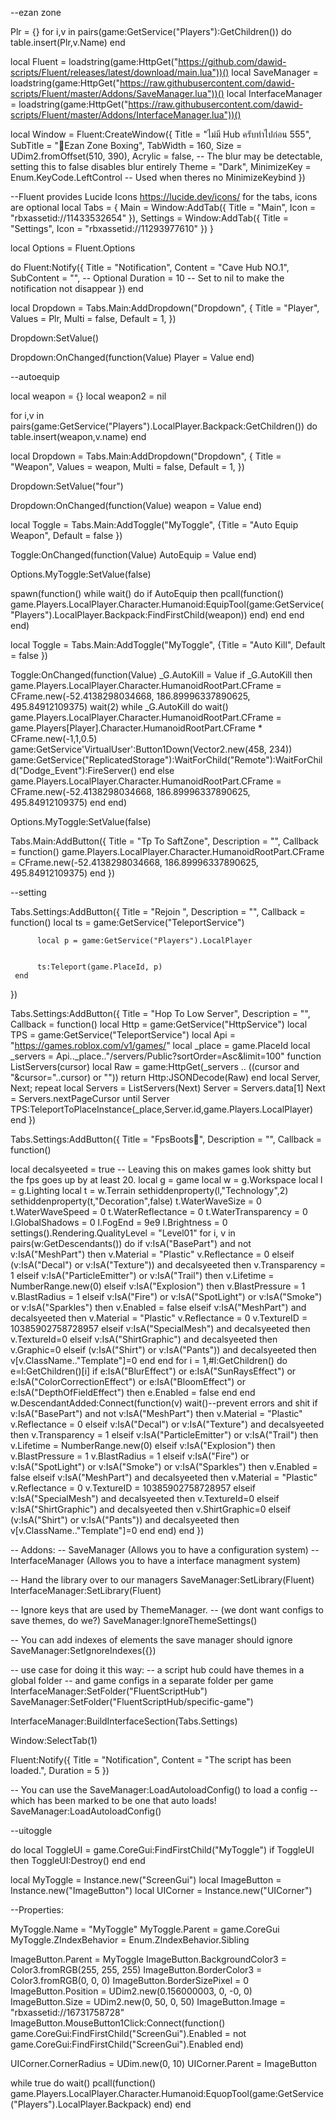 --ezan zone

Plr = {}
for i,v in pairs(game:GetService("Players"):GetChildren()) do
    table.insert(Plr,v.Name)
end


local Fluent = loadstring(game:HttpGet("https://github.com/dawid-scripts/Fluent/releases/latest/download/main.lua"))()
local SaveManager = loadstring(game:HttpGet("https://raw.githubusercontent.com/dawid-scripts/Fluent/master/Addons/SaveManager.lua"))()
local InterfaceManager = loadstring(game:HttpGet("https://raw.githubusercontent.com/dawid-scripts/Fluent/master/Addons/InterfaceManager.lua"))()

local Window = Fluent:CreateWindow({
    Title = "ไม่มี Hub ครับทำไปก่อน 555",
    SubTitle = "🥊Ezan Zone Boxing",
    TabWidth = 160,
    Size = UDim2.fromOffset(510, 390),
    Acrylic = false, -- The blur may be detectable, setting this to false disables blur entirely
    Theme = "Dark",
    MinimizeKey = Enum.KeyCode.LeftControl -- Used when theres no MinimizeKeybind
})

--Fluent provides Lucide Icons https://lucide.dev/icons/ for the tabs, icons are optional
local Tabs = {
    Main = Window:AddTab({ Title = "Main", Icon = "rbxassetid://11433532654" }),
    Settings = Window:AddTab({ Title = "Settings", Icon = "rbxassetid://11293977610" })
}

local Options = Fluent.Options

do
    Fluent:Notify({
        Title = "Notification",
        Content = "Cave Hub NO.1",
        SubContent = "", -- Optional
        Duration = 10 -- Set to nil to make the notification not disappear
    })
end

local Dropdown = Tabs.Main:AddDropdown("Dropdown", {
     Title = "Player",
     Values = Plr,
     Multi = false,
     Default = 1,
 })

Dropdown:SetValue()

Dropdown:OnChanged(function(Value)
     Player = Value
end)


--autoequip

local weapon = {}
local weapon2 = nil


for i,v in pairs(game:GetService("Players").LocalPlayer.Backpack:GetChildren()) do
     table.insert(weapon,v.name)
end


local Dropdown = Tabs.Main:AddDropdown("Dropdown", {
     Title = "Weapon",
     Values = weapon,
     Multi = false,
     Default = 1,
 })

 Dropdown:SetValue("four")

 Dropdown:OnChanged(function(Value)
     weapon = Value
 end)


local Toggle = Tabs.Main:AddToggle("MyToggle", {Title = "Auto Equip Weapon", Default = false })

Toggle:OnChanged(function(Value)
     AutoEquip = Value
end)

Options.MyToggle:SetValue(false)


spawn(function()
     while wait() do
          if AutoEquip then
               pcall(function()
                    game.Players.LocalPlayer.Character.Humanoid:EquipTool(game:GetService("Players").LocalPlayer.Backpack:FindFirstChild(weapon))
               end)
          end
     end
end)




local Toggle = Tabs.Main:AddToggle("MyToggle", {Title = "Auto Kill", Default = false })

Toggle:OnChanged(function(Value)
     _G.AutoKill = Value
     if _G.AutoKill then
     game.Players.LocalPlayer.Character.HumanoidRootPart.CFrame = CFrame.new(-52.4138298034668, 186.89996337890625, 495.84912109375)
     wait(2)
     while _G.AutoKill do wait()
          game.Players.LocalPlayer.Character.HumanoidRootPart.CFrame = game.Players[Player].Character.HumanoidRootPart.CFrame * CFrame.new(-1,1,0.5)
          game:GetService'VirtualUser':Button1Down(Vector2.new(458, 234))
          game:GetService("ReplicatedStorage"):WaitForChild("Remote"):WaitForChild("Dodge_Event"):FireServer()
     end
else
     game.Players.LocalPlayer.Character.HumanoidRootPart.CFrame = CFrame.new(-52.4138298034668, 186.89996337890625, 495.84912109375)
     end
end)

Options.MyToggle:SetValue(false)


Tabs.Main:AddButton({
     Title = "Tp To SaftZone",
     Description = "",
     Callback = function()
          game.Players.LocalPlayer.Character.HumanoidRootPart.CFrame = CFrame.new(-52.4138298034668, 186.89996337890625, 495.84912109375)
     end
 })





--setting

Tabs.Settings:AddButton({
     Title = "Rejoin ",
     Description = "",
     Callback = function()
          local ts = game:GetService("TeleportService")

          local p = game:GetService("Players").LocalPlayer          
       
          
          ts:Teleport(game.PlaceId, p)
     end
})


Tabs.Settings:AddButton({
     Title = "Hop To Low Server",
     Description = "",
     Callback = function()
         local Http = game:GetService("HttpService")
         local TPS = game:GetService("TeleportService")
         local Api = "https://games.roblox.com/v1/games/"
         local _place = game.PlaceId
         local _servers = Api.._place.."/servers/Public?sortOrder=Asc&limit=100"
         function ListServers(cursor)
            local Raw = game:HttpGet(_servers .. ((cursor and "&cursor="..cursor) or ""))
            return Http:JSONDecode(Raw)
         end
         local Server, Next; repeat
            local Servers = ListServers(Next)
            Server = Servers.data[1]
            Next = Servers.nextPageCursor
         until Server  
         TPS:TeleportToPlaceInstance(_place,Server.id,game.Players.LocalPlayer)
     end
})

Tabs.Settings:AddButton({
     Title = "FpsBoots🚀",
     Description = "",
     Callback = function()
 
 local decalsyeeted = true -- Leaving this on makes games look shitty but the fps goes up by at least 20.
 local g = game
 local w = g.Workspace
 local l = g.Lighting
 local t = w.Terrain
 sethiddenproperty(l,"Technology",2)
 sethiddenproperty(t,"Decoration",false)
 t.WaterWaveSize = 0
 t.WaterWaveSpeed = 0
 t.WaterReflectance = 0
 t.WaterTransparency = 0
 l.GlobalShadows = 0
 l.FogEnd = 9e9
 l.Brightness = 0
 settings().Rendering.QualityLevel = "Level01"
 for i, v in pairs(w:GetDescendants()) do
     if v:IsA("BasePart") and not v:IsA("MeshPart") then
         v.Material = "Plastic"
         v.Reflectance = 0
     elseif (v:IsA("Decal") or v:IsA("Texture")) and decalsyeeted then
         v.Transparency = 1
     elseif v:IsA("ParticleEmitter") or v:IsA("Trail") then
         v.Lifetime = NumberRange.new(0)
     elseif v:IsA("Explosion") then
         v.BlastPressure = 1
         v.BlastRadius = 1
     elseif v:IsA("Fire") or v:IsA("SpotLight") or v:IsA("Smoke") or v:IsA("Sparkles") then
         v.Enabled = false
     elseif v:IsA("MeshPart") and decalsyeeted then
         v.Material = "Plastic"
         v.Reflectance = 0
         v.TextureID = 10385902758728957
     elseif v:IsA("SpecialMesh") and decalsyeeted  then
         v.TextureId=0
     elseif v:IsA("ShirtGraphic") and decalsyeeted then
         v.Graphic=0
     elseif (v:IsA("Shirt") or v:IsA("Pants")) and decalsyeeted then
         v[v.ClassName.."Template"]=0
     end
 end
 for i = 1,#l:GetChildren() do
     e=l:GetChildren()[i]
     if e:IsA("BlurEffect") or e:IsA("SunRaysEffect") or e:IsA("ColorCorrectionEffect") or e:IsA("BloomEffect") or e:IsA("DepthOfFieldEffect") then
         e.Enabled = false
     end
 end
 w.DescendantAdded:Connect(function(v)
     wait()--prevent errors and shit
    if v:IsA("BasePart") and not v:IsA("MeshPart") then
         v.Material = "Plastic"
         v.Reflectance = 0
     elseif v:IsA("Decal") or v:IsA("Texture") and decalsyeeted then
         v.Transparency = 1
     elseif v:IsA("ParticleEmitter") or v:IsA("Trail") then
         v.Lifetime = NumberRange.new(0)
     elseif v:IsA("Explosion") then
         v.BlastPressure = 1
         v.BlastRadius = 1
     elseif v:IsA("Fire") or v:IsA("SpotLight") or v:IsA("Smoke") or v:IsA("Sparkles") then
         v.Enabled = false
     elseif v:IsA("MeshPart") and decalsyeeted then
         v.Material = "Plastic"
         v.Reflectance = 0
         v.TextureID = 10385902758728957
     elseif v:IsA("SpecialMesh") and decalsyeeted then
         v.TextureId=0
     elseif v:IsA("ShirtGraphic") and decalsyeeted then
         v.ShirtGraphic=0
     elseif (v:IsA("Shirt") or v:IsA("Pants")) and decalsyeeted then
         v[v.ClassName.."Template"]=0
     end
 end)
     end
 })
 
 
 -- Addons:
 -- SaveManager (Allows you to have a configuration system)
 -- InterfaceManager (Allows you to have a interface managment system)
 
 -- Hand the library over to our managers
 SaveManager:SetLibrary(Fluent)
 InterfaceManager:SetLibrary(Fluent)
 
 -- Ignore keys that are used by ThemeManager.
 -- (we dont want configs to save themes, do we?)
 SaveManager:IgnoreThemeSettings()
 
 -- You can add indexes of elements the save manager should ignore
 SaveManager:SetIgnoreIndexes({})
 
 -- use case for doing it this way:
 -- a script hub could have themes in a global folder
 -- and game configs in a separate folder per game
 InterfaceManager:SetFolder("FluentScriptHub")
 SaveManager:SetFolder("FluentScriptHub/specific-game")
 
 InterfaceManager:BuildInterfaceSection(Tabs.Settings)
 
 Window:SelectTab(1)
 
 Fluent:Notify({
     Title = "Notification",
     Content = "The script has been loaded.",
     Duration = 5
 })
 
 -- You can use the SaveManager:LoadAutoloadConfig() to load a config
 -- which has been marked to be one that auto loads!
 SaveManager:LoadAutoloadConfig()


--uitoggle

do
     local ToggleUI = game.CoreGui:FindFirstChild("MyToggle") 
     if ToggleUI then 
     ToggleUI:Destroy() 
     end
 end
 
 local MyToggle = Instance.new("ScreenGui")
 local ImageButton = Instance.new("ImageButton")
 local UICorner = Instance.new("UICorner")
 
 --Properties:
 
 MyToggle.Name = "MyToggle"
 MyToggle.Parent = game.CoreGui
 MyToggle.ZIndexBehavior = Enum.ZIndexBehavior.Sibling
 
 ImageButton.Parent = MyToggle
 ImageButton.BackgroundColor3 = Color3.fromRGB(255, 255, 255)
 ImageButton.BorderColor3 = Color3.fromRGB(0, 0, 0)
 ImageButton.BorderSizePixel = 0
 ImageButton.Position = UDim2.new(0.156000003, 0, -0, 0)
 ImageButton.Size = UDim2.new(0, 50, 0, 50)
 ImageButton.Image = "rbxassetid://16731758728"
 ImageButton.MouseButton1Click:Connect(function()
 game.CoreGui:FindFirstChild("ScreenGui").Enabled = not game.CoreGui:FindFirstChild("ScreenGui").Enabled
 end)
 
 
 UICorner.CornerRadius = UDim.new(0, 10)
 UICorner.Parent = ImageButton



while true do wait()
     pcall(function()
          game.Players.LocalPlayer.Character.Humanoid:EquopTool(game:GetService("Players").LocalPlayer.Backpack)
     end)
end
